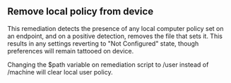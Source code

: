 ## Remove local policy from device
This remediation detects the presence of any local computer policy set on an endpoint, and on a positive detection, removes the file that sets it.  This results in any settings reverting to "Not Configured" state, though preferences will remain tattooed on device.

Changing the $path variable on remediation script to /user instead of /machine will clear local user policy.
